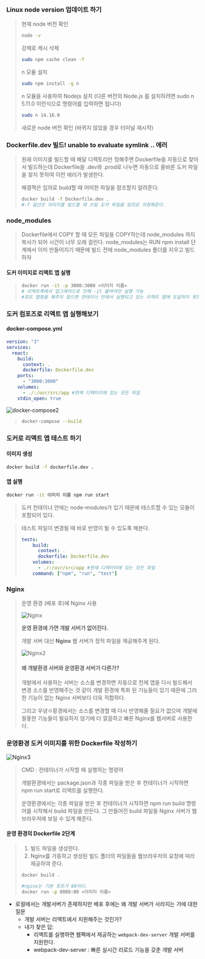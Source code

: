 ### Linux node version 업데이트 하기

> 현재 node 버전 확인
>
> ```bash
> node -v
> ```
>
> 강제로 캐시 삭제
>
> ```bash
> sudo npm cache clean -f
> ```
>
> n 모듈 설치
>
> ```bash
> sudo npm install -g n
> ```
>
> n 모듈을 사용하여 Nodejs 설치 (다른 버전의 Node.js 를 설치하려면 sudo n 5.11.0 이런식으로 명령어를 입력하면 됩니다)
>
> ```bash
> sudo n 14.16.0
> ```
>
> 새로운 node 버전 확인 (바뀌지 않았을 경우 터미널 재시작)



### Dockerfile.dev 빌드! unable to evaluate symlink .. 에러

> 원래 이미지를 빌드할 때 해달 디렉토리만 정해주면 Dockerfile을 자동으로 찾아서 빌드하는데 Dockerfile을 .dev와 .prod로 나누면 자동으로 올바른 도커 파일을 찾지 못하여 이런 에러가 발생한다.
>
> 해결책은 임의로 build할 때 어떠한 파일을 참조할지 알려준다.
>
> ```bash
> docker build -f Dockerfile.dev .
> #-f 옵션은 이미지를 빌드할 때 쓰일 도커 파일을 임의로 지정해준다.
> ```



### node_modules

> Dockerfile에서 COPY 할 때 모든 파일을 COPY하는데  node_modules 까지 복사가 되어 시간이 너무 오래 걸린다. node_modules는 RUN npm install 단계에서 이미 만들어지기 때문에 빌드 전에 node_modules 폴더를 지우고 빌드하자



#### 도커 이미지로 리액트 앱 실행

> ```bash
> docker run -it -p 3000:3000 <이미지 이름>
> # 리액트쪽에서 업그레이드로 인해 -it 붙여야만 실행 가능
> #포트 맵핑을 해주지 않으면 컨테이너 안에서 실행되고 있는 리액트 앱에 도달하지 못한다.
> ```



### 도커 컴포즈로 리액트 앱 실행해보기

#### docker-compose.yml

```yaml
version: "3"
services:
  react:
    build:
      context: .
      dockerfile: Dockerfile.dev
    ports:
      - "3000:3000"
    volumes:
      - ./:/usr/src/app #현재 디렉터리에 있는 모든 파일
    stdin_open: true
```

![docker-compose2](https://user-images.githubusercontent.com/52882578/113225316-4e515680-92c8-11eb-8b5c-7b08d29a51c9.PNG)

> ```bash
> docker-compose --build
> ```



### 도커로 리액트 앱 테스트 하기

#### 이미지 생성

```bash
docker build -f dockerfile.dev .
```

#### 앱 실행

```bash
docker run -it 이미지 이름 npm run start
```

> 도커 컨테이너 안에는 node-modules가 있기 때문에 테스트할 수 있는 모듈이 포함되어 있다.

> 테스트 파일이 변경될 때 바로 반영이 될 수 있도록 해본다.
>
> ```yaml
> tests:
>     build:
>       context: .
>       dockerfile: Dockerfile.dev
>     volumes:
>       - ./:/usr/src/app #현재 디렉터리에 있는 모든 파일
>     command: ["npm", "run", "test"]
> ```



### Nginx

> 운영 환경 (배포 후)에 Nginx 사용
>
> ![Nginx](https://user-images.githubusercontent.com/52882578/113226176-78a41380-92ca-11eb-968a-8a6141e1eadd.PNG)
>
> **운영 환경에 가면 개발 서버가 없어진다.**
>
> 개발 서버 대신 **Nginx** 웹 서버가 정적 파일을 제공해주게 된다.
>
> ![Nginx2](https://user-images.githubusercontent.com/52882578/113226463-3af3ba80-92cb-11eb-9964-b9126280479f.PNG)
>
> #### 왜 개발환경 서버와 운영환경 서버가 다른가?
>
> 개발에서 사용하는 서버는 소스를 변경하면 자동으로 전체 앱을 다시 빌드해서 변경 소스를 반영해주는 것 같이 개발 환경에 특화 된 기능들이 있기 때문에 그러한 기능이 없는 Nginx 서버보다 더욱 적합하다.
>
> 그리고 우녕ㅇ황경에서는 소스를 변경할 때 다시 반영해줄 필요가 없으며 개발에 필욯한 기능들이 필요하지 않기에 더 깔끔하고 빠른 Nginx를 웹서버로 사용한다.



### 운영환경 도커 이미지를 위한 Dockerfile 작성하기

![Nginx3](https://user-images.githubusercontent.com/52882578/113227722-514f4580-92ce-11eb-8dd2-2616a73397cd.PNG)

> CMD  : 컨테이너가 시작할 때 실행하는 명령어
>
> 개발환경에서는 package.json과 각종 파일을 받은 후 컨테이너가 시작하면 npm run start로 리액트를 실행한다.
>
> 운영환경에서는 각종 파일을 받은 후 컨테이너가 시작하면 npm run build 명령어를 시작해서 build 파일을 만든다. 그 만들어진 build 파일들 Nginx 서버가 웹브라우저에 보일 수 있게 해준다.

#### 운영 환경의 Dockerfile 2단계

> 1. 빌드 파일을 생성한다.
> 2. Nginx를 가동하고 생성된 빌드 폴더의 파일들을 웹브라우저의 요청에 따라 제공하여 준다.
>
> ```bash
> docker build .
> 
> #nginx는 기본 포트가 80이다.
> docker run -p 8080:80 <이미지 이름>
> ```
>
> 



* 로컬에서는 개발서버가 존재하지만 배포 후에는 왜 개발 서버가 사라지는 가에 대한 질문
  * 개발 서버는 리액트에서 지원해주는 것인가?
  * 내가 찾은 답:
    * 리액트를 실행하면 웹팩에서 제공하는 `webpack-dev-server` 개발 서버를 지원한다. 
    * webpack-dev-server : 빠른 실시간 리로드 기능을 갖춘 개발 서버